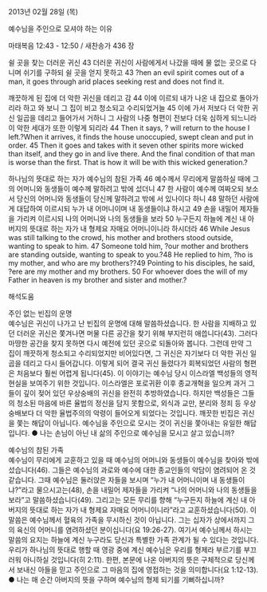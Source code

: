 2013년 02월 28일 (목)

예수님을 주인으로 모셔야 하는 이유



마태복음 12:43 - 12:50 / 새찬송가 436 장


쉴 곳을 찾는 더러운 귀신
43 더러운 귀신이 사람에게서 나갔을 때에 물 없는 곳으로 다니며 쉬기를 구하되 쉴 곳을 얻지 못하고
43 ?hen an evil spirit comes out of a man, it goes through arid places seeking rest and does not find it.   

깨끗하게 된 집에 더 악한 귀신을 데리고 감
44 이에 이르되 내가 나온 내 집으로 돌아가리라 하고 와 보니 그 집이 비고 청소되고 수리되었거늘 45 이에 가서 저보다 더 악한 귀신 일곱을 데리고 들어가서 거하니 그 사람의 나중 형편이 전보다 더욱 심하게 되느니라 이 악한 세대가 또한 이렇게 되리라
44 Then it says, ? will return to the house I left.?When it arrives, it finds the house unoccupied, swept clean and put in order. 45 Then it goes and takes with it seven other spirits more wicked than itself, and they go in and live there. And the final condition of that man is worse than the first. That is how it will be with this wicked generation.?

하나님의 뜻대로 하는 자가 예수님의 참된 가족
46 예수께서 무리에게 말씀하실 때에 그의 어머니와 동생들이 예수께 말하려고 밖에 섰더니 47 한 사람이 예수께 여짜오되 보소서 당신의 어머니와 동생들이 당신께 말하려고 밖에 서 있나이다 하니 48 말하던 사람에게 대답하여 이르시되 누가 내 어머니이며 내 동생들이냐 하시고 49 손을 내밀어 제자들을 가리켜 이르시되 나의 어머니와 나의 동생들을 보라 50 누구든지 하늘에 계신 내 아버지의 뜻대로 하는 자가 내 형제요 자매요 어머니이니라 하시더라
46 While Jesus was still talking to the crowd, his mother and brothers stood outside, wanting to speak to him. 47 Someone told him, ?our mother and brothers are standing outside, wanting to speak to you.?48 He replied to him, ?ho is my mother, and who are my brothers??49 Pointing to his disciples, he said, ?ere are my mother and my brothers.   50 For whoever does the will of my Father in heaven is my brother and sister and mother.?

해석도움





주인 없는 빈집의 운명   
예수님은 귀신이 나가고 난 빈집의 운명에 대해 말씀하셨습니다. 한 사람을 지배하고 있던 더러운 귀신은 쫓겨나면 머물 다른 공간을 찾기 위해 부지런히 애씁니다(43). 그러다 마땅한 공간을 찾지 못하면 다시 예전에 있던 곳으로 되돌아와 봅니다. 그런데 만약 그 집이 깨끗하게 청소되고 수리되었지만 비어있다면, 그 귀신은 자기보다 더 악한 귀신 일곱을 데리고 다시 들어갑니다. 이렇게 되어 결국 귀신 들렸다가 회복되었던 사람의 형편은 처음보다 훨씬 어렵게 됩니다(45). 이 이야기는 예수님 당시 이스라엘 백성들의 영적 현실을 보여주기 위한 것입니다. 이스라엘은 포로귀환 이후 종교개혁을 일으켜 과거 그들이 깊이 젖어 있던 우상숭배의 귀신을 완전히 추방하였습니다. 하지만 백성들은 그들의 청소된 마음에 바른 율법의 정신을 담지 못함으로, 외식과 교만, 분리와 정죄 등 우상숭배보다 더 악한 율법주의의 악령이 들어오게 되었다는 것입니다. 깨끗한 빈집은 귀신을 쫓는 해답이 아닙니다. 예수님을 주인으로 모시는 것이 귀신을 쫓아내는 유일한 해답입니다.
● 나는 손님이 아닌 내 삶의 주인으로 예수님을 모시고 살고 있습니까? 

예수님의 참된 가족  
예수님이 무리에게 교훈하고 있을 때 예수님의 어머니와 동생들이 예수님을 찾아와 밖에 섰습니다(46). 그들은 예수님의 과로와 예수에 대한 종교인들의 악담이 염려되어 온 것 같습니다. 그때 예수님은 둘러앉은 자들을 보시며 “누가 내 어머니이며 내 동생들이냐?”라고 물으시고는(48), 손을 내밀어 제자들을 가리켜 “나의 어머니와 나의 동생들을 보라”고 말씀하셨습니다(49). 그리고는 모든 무리를 향해 “누구든지 하늘에 계신 내 아버지의 뜻대로 하는 자가 내 형제요 자매요 어머니이니라”라고 교훈하셨습니다(50). 이 말씀은 예수님께서 혈육의 가족을 무시하신 것이 아닙니다. 그는 십자가 상에서까지 그의 육신의 어머니를 염려하셨던 분이십니다(요 19:26-27). 여기서 예수님께서 하시는 말씀의 요지는 하늘에 계신 누구라도 당신과 특별한 가족 관계가 될 수 있다는 것입니다. 우리가 하나님의 뜻대로 행할 때 영광 중에 계신 예수님은 우리를 형제라 부르기를 부끄러워 아니하실 것입니다(히 2:11). 한편, 본문에 나온 아버지의 뜻은 구체적으로 당신께서 보내신 아들을 믿고 주인으로 그 마음의 집에 영접하는 것을 의미합니다(요 1:12-13).
● 나는 매 순간 아버지의 뜻을 구하며 예수님의 형제 되기를 기뻐하십니까?